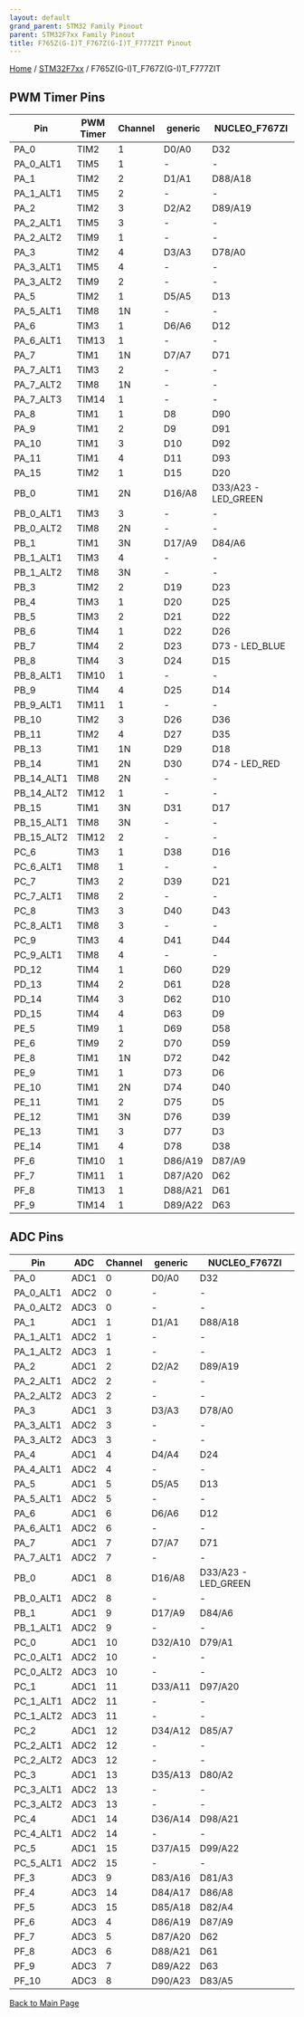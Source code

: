 ```yaml
---
layout: default
grand_parent: STM32 Family Pinout
parent: STM32F7xx Family Pinout
title: F765Z(G-I)T_F767Z(G-I)T_F777ZIT Pinout
---
```


[Home](../../index.md) / [STM32F7xx](../index.md) / F765Z(G-I)T_F767Z(G-I)T_F777ZIT

## PWM Timer Pins

| Pin | PWM Timer | Channel | generic | NUCLEO_F767ZI |
| --- | --- | --- | --- | --- |
| PA_0 | TIM2 | 1 | D0/A0 | D32 |
| PA_0_ALT1 | TIM5 | 1 | - | - |
| PA_1 | TIM2 | 2 | D1/A1 | D88/A18 |
| PA_1_ALT1 | TIM5 | 2 | - | - |
| PA_2 | TIM2 | 3 | D2/A2 | D89/A19 |
| PA_2_ALT1 | TIM5 | 3 | - | - |
| PA_2_ALT2 | TIM9 | 1 | - | - |
| PA_3 | TIM2 | 4 | D3/A3 | D78/A0 |
| PA_3_ALT1 | TIM5 | 4 | - | - |
| PA_3_ALT2 | TIM9 | 2 | - | - |
| PA_5 | TIM2 | 1 | D5/A5 | D13 |
| PA_5_ALT1 | TIM8 | 1N | - | - |
| PA_6 | TIM3 | 1 | D6/A6 | D12 |
| PA_6_ALT1 | TIM13 | 1 | - | - |
| PA_7 | TIM1 | 1N | D7/A7 | D71 |
| PA_7_ALT1 | TIM3 | 2 | - | - |
| PA_7_ALT2 | TIM8 | 1N | - | - |
| PA_7_ALT3 | TIM14 | 1 | - | - |
| PA_8 | TIM1 | 1 | D8 | D90 |
| PA_9 | TIM1 | 2 | D9 | D91 |
| PA_10 | TIM1 | 3 | D10 | D92 |
| PA_11 | TIM1 | 4 | D11 | D93 |
| PA_15 | TIM2 | 1 | D15 | D20 |
| PB_0 | TIM1 | 2N | D16/A8 | D33/A23 - LED_GREEN |
| PB_0_ALT1 | TIM3 | 3 | - | - |
| PB_0_ALT2 | TIM8 | 2N | - | - |
| PB_1 | TIM1 | 3N | D17/A9 | D84/A6 |
| PB_1_ALT1 | TIM3 | 4 | - | - |
| PB_1_ALT2 | TIM8 | 3N | - | - |
| PB_3 | TIM2 | 2 | D19 | D23 |
| PB_4 | TIM3 | 1 | D20 | D25 |
| PB_5 | TIM3 | 2 | D21 | D22 |
| PB_6 | TIM4 | 1 | D22 | D26 |
| PB_7 | TIM4 | 2 | D23 | D73 - LED_BLUE |
| PB_8 | TIM4 | 3 | D24 | D15 |
| PB_8_ALT1 | TIM10 | 1 | - | - |
| PB_9 | TIM4 | 4 | D25 | D14 |
| PB_9_ALT1 | TIM11 | 1 | - | - |
| PB_10 | TIM2 | 3 | D26 | D36 |
| PB_11 | TIM2 | 4 | D27 | D35 |
| PB_13 | TIM1 | 1N | D29 | D18 |
| PB_14 | TIM1 | 2N | D30 | D74 - LED_RED |
| PB_14_ALT1 | TIM8 | 2N | - | - |
| PB_14_ALT2 | TIM12 | 1 | - | - |
| PB_15 | TIM1 | 3N | D31 | D17 |
| PB_15_ALT1 | TIM8 | 3N | - | - |
| PB_15_ALT2 | TIM12 | 2 | - | - |
| PC_6 | TIM3 | 1 | D38 | D16 |
| PC_6_ALT1 | TIM8 | 1 | - | - |
| PC_7 | TIM3 | 2 | D39 | D21 |
| PC_7_ALT1 | TIM8 | 2 | - | - |
| PC_8 | TIM3 | 3 | D40 | D43 |
| PC_8_ALT1 | TIM8 | 3 | - | - |
| PC_9 | TIM3 | 4 | D41 | D44 |
| PC_9_ALT1 | TIM8 | 4 | - | - |
| PD_12 | TIM4 | 1 | D60 | D29 |
| PD_13 | TIM4 | 2 | D61 | D28 |
| PD_14 | TIM4 | 3 | D62 | D10 |
| PD_15 | TIM4 | 4 | D63 | D9 |
| PE_5 | TIM9 | 1 | D69 | D58 |
| PE_6 | TIM9 | 2 | D70 | D59 |
| PE_8 | TIM1 | 1N | D72 | D42 |
| PE_9 | TIM1 | 1 | D73 | D6 |
| PE_10 | TIM1 | 2N | D74 | D40 |
| PE_11 | TIM1 | 2 | D75 | D5 |
| PE_12 | TIM1 | 3N | D76 | D39 |
| PE_13 | TIM1 | 3 | D77 | D3 |
| PE_14 | TIM1 | 4 | D78 | D38 |
| PF_6 | TIM10 | 1 | D86/A19 | D87/A9 |
| PF_7 | TIM11 | 1 | D87/A20 | D62 |
| PF_8 | TIM13 | 1 | D88/A21 | D61 |
| PF_9 | TIM14 | 1 | D89/A22 | D63 |


## ADC Pins

| Pin | ADC | Channel | generic | NUCLEO_F767ZI |
| --- | --- | --- | --- | --- |
| PA_0 | ADC1 | 0 | D0/A0 | D32 |
| PA_0_ALT1 | ADC2 | 0 | - | - |
| PA_0_ALT2 | ADC3 | 0 | - | - |
| PA_1 | ADC1 | 1 | D1/A1 | D88/A18 |
| PA_1_ALT1 | ADC2 | 1 | - | - |
| PA_1_ALT2 | ADC3 | 1 | - | - |
| PA_2 | ADC1 | 2 | D2/A2 | D89/A19 |
| PA_2_ALT1 | ADC2 | 2 | - | - |
| PA_2_ALT2 | ADC3 | 2 | - | - |
| PA_3 | ADC1 | 3 | D3/A3 | D78/A0 |
| PA_3_ALT1 | ADC2 | 3 | - | - |
| PA_3_ALT2 | ADC3 | 3 | - | - |
| PA_4 | ADC1 | 4 | D4/A4 | D24 |
| PA_4_ALT1 | ADC2 | 4 | - | - |
| PA_5 | ADC1 | 5 | D5/A5 | D13 |
| PA_5_ALT1 | ADC2 | 5 | - | - |
| PA_6 | ADC1 | 6 | D6/A6 | D12 |
| PA_6_ALT1 | ADC2 | 6 | - | - |
| PA_7 | ADC1 | 7 | D7/A7 | D71 |
| PA_7_ALT1 | ADC2 | 7 | - | - |
| PB_0 | ADC1 | 8 | D16/A8 | D33/A23 - LED_GREEN |
| PB_0_ALT1 | ADC2 | 8 | - | - |
| PB_1 | ADC1 | 9 | D17/A9 | D84/A6 |
| PB_1_ALT1 | ADC2 | 9 | - | - |
| PC_0 | ADC1 | 10 | D32/A10 | D79/A1 |
| PC_0_ALT1 | ADC2 | 10 | - | - |
| PC_0_ALT2 | ADC3 | 10 | - | - |
| PC_1 | ADC1 | 11 | D33/A11 | D97/A20 |
| PC_1_ALT1 | ADC2 | 11 | - | - |
| PC_1_ALT2 | ADC3 | 11 | - | - |
| PC_2 | ADC1 | 12 | D34/A12 | D85/A7 |
| PC_2_ALT1 | ADC2 | 12 | - | - |
| PC_2_ALT2 | ADC3 | 12 | - | - |
| PC_3 | ADC1 | 13 | D35/A13 | D80/A2 |
| PC_3_ALT1 | ADC2 | 13 | - | - |
| PC_3_ALT2 | ADC3 | 13 | - | - |
| PC_4 | ADC1 | 14 | D36/A14 | D98/A21 |
| PC_4_ALT1 | ADC2 | 14 | - | - |
| PC_5 | ADC1 | 15 | D37/A15 | D99/A22 |
| PC_5_ALT1 | ADC2 | 15 | - | - |
| PF_3 | ADC3 | 9 | D83/A16 | D81/A3 |
| PF_4 | ADC3 | 14 | D84/A17 | D86/A8 |
| PF_5 | ADC3 | 15 | D85/A18 | D82/A4 |
| PF_6 | ADC3 | 4 | D86/A19 | D87/A9 |
| PF_7 | ADC3 | 5 | D87/A20 | D62 |
| PF_8 | ADC3 | 6 | D88/A21 | D61 |
| PF_9 | ADC3 | 7 | D89/A22 | D63 |
| PF_10 | ADC3 | 8 | D90/A23 | D83/A5 |


[Back to Main Page](../../index.md)